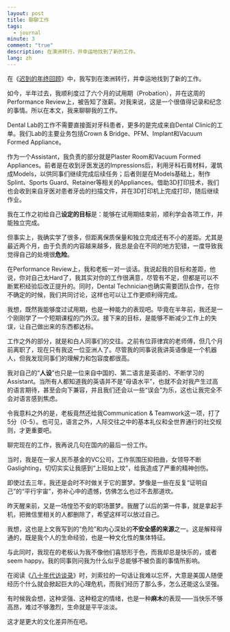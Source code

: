 ```yaml
---
layout: post
title: 聊聊工作
tags:
  - journal
minute: 3
comment: "true"
description: 在澳洲转行，并幸运地找到了新的工作。
lang: zh
---
```

在《[迟到的年终回顾](https://memozine.me/2025/01/19/the-story-of-2024)》中，我写到在澳洲转行，并幸运地找到了新的工作。

如今，半年过去，我顺利度过了六个月的试用期（Probation），并在这周的Performance Review上，被告知了涨薪。对我来说，这是一个很值得记录和纪念的事情。所以在本文，我来聊聊我的工作。

Dental Lab的工作不需要直接面对牙科患者，更多的是完成来自Dental Clinic的工单。我们Lab的主要业务包括Crown & Bridge、PFM、Implant和Vacuum Formed Appliance。

作为一个Assistant，我负责的部分就是Plaster Room和Vacuum Formed Appliances。前者是在收到牙医发送的Impressions后，利用牙科石膏材料，灌筑成Models，以供同事们继续完成后续任务；后者则是在Models基础上，制作Splint、Sports Guard、Retainer等相关的Appliances。借助3D打印技术，我们也会收到来自牙医对患者牙齿的扫描文件，并在3D打印机上完成打印，随后继续作业。

我在工作之初给自己**设定的目标**是：能够在试用期结束前，顺利学会各项工作，并能独立完成。

但事实上，我确实学了很多，但距离保质保量和独立完成还有不小的差距。尤其是最近两个月，由于负责的内容越来越多，我总是会在不同的地方犯错，一度导致我觉得自己的处境很**危险**。

在Performance Review上，我和老板一对一谈话。我说起我的目标和差距，他说，你对自己太Hard了，我其实对你的工作很满意，尽管有不足，但都是可以不断累积经验后改正提升的。同时，Dental Technician也确实需要团队合作，在你不确定的时候，我们共同讨论，这样也可以让工作更顺利得完成。

我想，既然我能够度过试用期，也是一种能力的表现吧。毕竟在半年前，我还是一个刚刚学了一个短期课程的门外汉。接下来的目标，是能够不断减少工作上的失误，让自己做出来的东西都达标。

工作之外的部分，就是和白人同事们的交往。之前有位菲律宾的老师傅，但几个月前离职了，现在只有我这一位亚洲人了。尽管我的同事说我讲英语像是一个机器人，但我发现同事们的理解力和包容度都很高。

我对自己的“**人设**”也只是一位来自中国的、第二语言是英语的、不断学习的Assistant。当所有人都知道我的英语并不是“母语水平”，也就不会对我产生过高的语言期待，甚至会向下兼容，并且我们还会以一些“误会”为乐，这也让我完全不会对语言感到焦虑。

令我意料之外的是，老板竟然还给我Communication & Teamwork这一项，打了5分（0-5）。也可见，语言之外，人际交往之中的基本礼仪和全世界通行的社交规则，才更重要吧。

聊完现在的工作，我再说几句在国内的最后一份工作。

当时，我是在一家人民币基金的VC公司，工作氛围压抑扭曲，女领导不断Gaslighting，切切实实让我感到“上班如上坟”，给我造成了严重的精神创伤。

即使过去三年，我还是会时不时做关于它的噩梦。梦像是一些在反复“证明自己”的“平行宇宙”，弥补心中的遗憾，仿佛怎么也过不去那道坎。

昨天醒来前，又是一场惶恐不安的职场噩梦。我醒了以后的第一件事，就是拿起手机，把微信里相关的人都删除了，希望这样可以放过自己。

我想，这也是上文我写到的“危险”和内心深处的**不安全感的来源**之一。这是解释得通的，既是我个人的生命经验，也是一种文化性的集体特征。

与此同时，我现在的老板认为我不像他们喜怒形于色，而我却总是快乐的，或者seem happy。我的同事则问我为什么似乎总能够不被负面的事情所影响。

在阅读《[八十年代访谈录](https://book.douban.com/subject/1777823/)》时，刘索拉的一句话让我难以忘怀，大意是美国人随便经历个什么就会掀起巨大的心理危机，而我们经历了那么多，怎么还能这么坚强。

有时候我会想，这种坚强、这种稳定的情绪，也是一种**麻木**的表现——当快乐不够高昂，难过不够激烈，生命就是平平淡淡。

这才是更大的文化差异所在吧。
